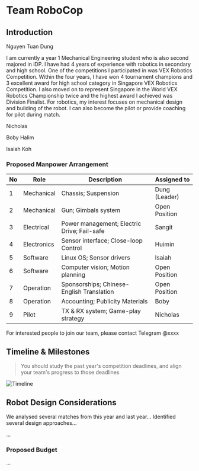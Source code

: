 # Team RoboCop

## Introduction

Nguyen Tuan Dung

I am currently a year 1 Mechanical Engineering student who is also second majored in iDP. I have had 4 years of experience with robotics in secondary and high school. One of the competitions I participated in was VEX Robotics Competition. Within the four years, I have won 4 tournament champions and 3 excellent award for high school category in Singapore VEX Robotics Competition. I also moved on to represent Singapore in the World VEX Robotics Championship twice and the highest award I achieved was Division Finalist. For robotics, my interest focuses on mechanical design and building of the robot. I can also become the pilot or provide coaching for pilot during match.

Nicholas

Boby Halim

Isaiah Koh

### Proposed Manpower Arrangement
No| Role          |  Description                        | Assigned to       | 
--|---------------|---                                  |---                |
 1|  Mechanical   |  Chassis; Suspension                |  Dung (Leader)   |
 2|  Mechanical   |  Gun; Gimbals system                | Open Position|
 3|  Electrical   |  Power management; Electric Drive; Fail-safe   |  Sangit |
 4|  Electronics  |  Sensor interface; Close-loop Control | Huimin          | 
 5|  Software     | Linux OS; Sensor drivers            | Isaiah     | 
 6|  Software     | Computer vision; Motion planning    | Open Position     | 
 7|  Operation    | Sponsorships; Chinese-English Translation | Open Position     |   
 8|  Operation    | Accounting; Publicity Materials     | Boby     |  
 9|  Pilot        | TX & RX system; Game-play strategy  |  Nicholas            |

 For interested people to join our team, please contact Telegram @xxxx 

## Timeline & Milestones


 >   You should study the past year's competition deadlines, and align your team's progress to those deadlines

![Timeline](./assets/team-awesome-timeline.png)

## Robot Design Considerations

We analysed several matches from this year and last year... Identified several design approaches...

...

### Proposed Budget

...